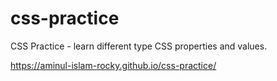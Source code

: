 # css-practice
CSS Practice - learn different type CSS properties and values.

https://aminul-islam-rocky.github.io/css-practice/

